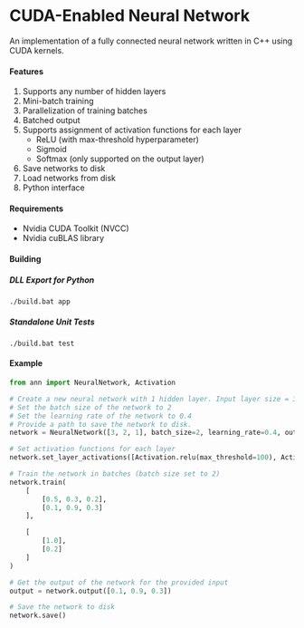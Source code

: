 # CUDA-Enabled Neural Network

An implementation of a fully connected neural network written in C++ using CUDA kernels.

#### Features
1. Supports any number of hidden layers
2. Mini-batch training
3. Parallelization of training batches
4. Batched output
5. Supports assignment of activation functions for each layer
    * ReLU (with max-threshold hyperparameter)
    * Sigmoid
    * Softmax (only supported on the output layer)
4. Save networks to disk
5. Load networks from disk
6. Python interface

#### Requirements

* Nvidia CUDA Toolkit (NVCC)
* Nvidia cuBLAS library

#### Building

##### DLL Export for Python

```
./build.bat app
```

##### Standalone Unit Tests

```
./build.bat test
```

#### Example

```python
from ann import NeuralNetwork, Activation

# Create a new neural network with 1 hidden layer. Input layer size = 3, Hidden layer size = 2, Output layer size = 1
# Set the batch size of the network to 2
# Set the learning rate of the network to 0.4
# Provide a path to save the network to disk.
network = NeuralNetwork([3, 2, 1], batch_size=2, learning_rate=0.4, output_file='file.csv')

# Set activation functions for each layer
network.set_layer_activations([Activation.relu(max_threshold=100), Activation.relu(max_threshold=100), Activation.sigmoid()])

# Train the network in batches (batch size set to 2)
network.train(
    [
        [0.5, 0.3, 0.2],
        [0.1, 0.9, 0.3]
    ],

    [
        [1.0],
        [0.2]
    ]
)

# Get the output of the network for the provided input
output = network.output([0.1, 0.9, 0.3])

# Save the network to disk
network.save()
```